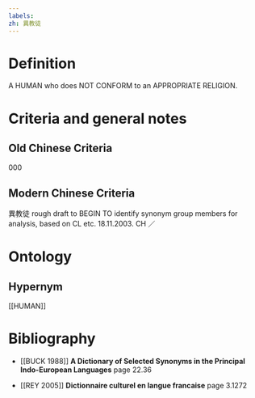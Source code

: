 ```yaml
---
labels: 
zh: 異教徒
---
```


# Definition
A HUMAN who does NOT CONFORM to an APPROPRIATE RELIGION.
# Criteria and general notes
## Old Chinese Criteria
000
## Modern Chinese Criteria
異教徒
rough draft to BEGIN TO identify synonym group members for analysis, based on CL etc. 18.11.2003. CH ／
# Ontology

## Hypernym
[[HUMAN]]
# Bibliography
- [[BUCK 1988]]
**A Dictionary of Selected Synonyms in the Principal Indo-European Languages** page 22.36

- [[REY 2005]]
**Dictionnaire culturel en langue francaise** page 3.1272
